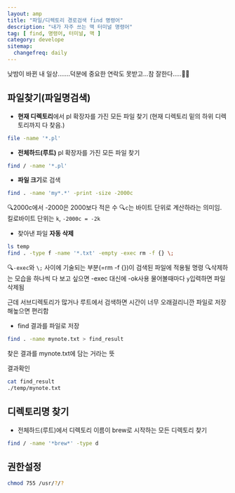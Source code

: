 ```yaml
---
layout: amp
title: "파일/디렉토리 경로검색 find 명령어"
description: "내가 자주 쓰는 맥 터미널 명령어"
tag: [ find, 명령어, 터미널, 맥 ]
category: develope
sitemap:
  changefreq: daily
---
```

낮밤이 바뀐 내 일상.......덕분에 중요한 연락도 못받고...참 잘한다.....🤷🏻‍

## 파일찾기(파일명검색)

- **현재 디렉토리**에서 pl 확장자를 가진 모든 파일 찾기
(현재 디렉토리 밑의 하위 디렉토리까지 다 찾음.)
```bash
file -name '*.pl'
```

- **전체하드(루트)** pl 확장자를 가진 모든 파일 찾기
```bash
find / -name '*.pl'
```

- **파일 크기**로 검색
```bash
find . -name 'my*.*' -print -size -2000c
```
🔍2000c에서 -2000은 2000보다 적은 수
🔍`c`는 바이트 단위로 계산하라는 의미임. 킬로바이트 단위는 `k`, `-2000c = -2k`

- 찾아낸 파일 **자동 삭제**
```bash
ls temp
find . -type f -name '*.txt' -empty -exec rm -f {} \;
```
🔍`-exec`와 `\;` 사이에 기술되는 부분(=rm -f {})이 검색된 파일에 적용될 명령
🔍삭제하는 모습을 하나씩 다 보고 싶으면 -exec 대신에 -ok사용
물어볼때마다 `y`입력하면 파일 삭제됨


근데 서브디렉토리가 많거나 루트에서 검색하면 시간이 너무 오래걸리니깐 파일로 저장해높으면 편리함

- find 결과를 파일로 저장
```bash
find . -name mynote.txt > find_result
```
찾은 결과를 mynote.txt에 담는 거라는 뜻

결과확인
```bash
cat find_result
./temp/mynote.txt
```


## 디렉토리명 찾기
- 전체하드(루트)에서 디렉토리 이름이 brew로 시작하는 모든 디렉토리 찾기
```bash
find / -name '*brew*' -type d
```


## 권한설정
```bash
chmod 755 /usr/?/?
